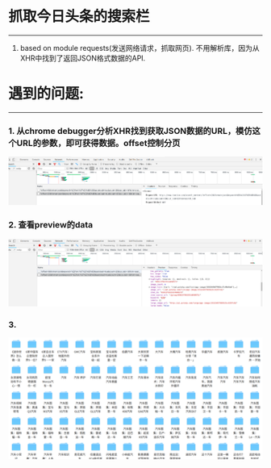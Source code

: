 # 抓取今日头条的搜索栏
---
1.    based on module requests(发送网络请求，抓取网页). 不用解析库，因为从XHR中找到了返回JSON格式数据的API.
# 遇到的问题:
---
### 1. 从chrome debugger分析XHR找到获取JSON数据的URL，模仿这个URL的参数，即可获得数据。offset控制分页
![shot1](./screenshot/1.png)

### 2. 查看preview的data
![shot1](./screenshot/2.png)

### 3. 
![shot1](./screenshot/3.png)



